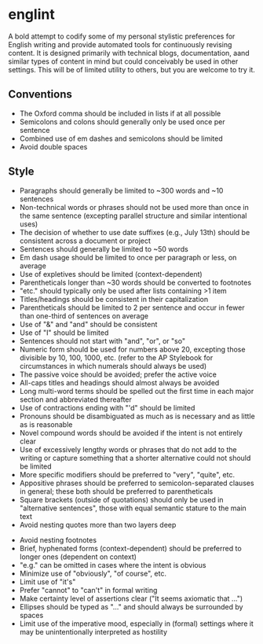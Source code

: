 # englint

A bold attempt to codify some of my personal stylistic preferences for English
writing and provide automated tools for continuously revising content. It is
designed primarily with technical blogs, documentation, aand similar types of
content in mind but could conceivably be used in other settings. This will be
of limited utility to others, but you are welcome to try it.

## Conventions

- The Oxford comma should be included in lists if at all possible
- Semicolons and colons should generally only be used once per sentence
- Combined use of em dashes and semicolons should be limited
- Avoid double spaces

## Style

- Paragraphs should generally be limited to ~300 words and ~10 sentences
- Non-technical words or phrases should not be used more than once in the same sentence (excepting parallel structure and similar intentional uses)
- The decision of whether to use date suffixes (e.g., July 13th) should be consistent across a document or project
- Sentences should generally be limited to ~50 words
- Em dash usage should be limited to once per paragraph or less, on average
- Use of expletives should be limited (context-dependent)
- Parentheticals longer than ~30 words should be converted to footnotes
- "etc." should typically only be used after lists containing >1 item
- Titles/headings should be consistent in their capitalization
- Parentheticals should be limited to 2 per sentence and occur in fewer than one-third of sentences on average
- Use of "&" and "and" should be consistent
- Use of "I" should be limited
- Sentences should not start with "and", "or", or "so"
- Numeric form should be used for numbers above 20, excepting those divisible by 10, 100, 1000, etc. (refer to the AP Stylebook for circumstances in which numerals should always be used)
- The passive voice should be avoided; prefer the active voice
- All-caps titles and headings should almost always be avoided
- Long multi-word terms should be spelled out the first time in each major section and abbreviated thereafter
- Use of contractions ending with "'d" should be limited
- Pronouns should be disambiguated as much as is necessary and as little as is reasonable
- Novel compound words should be avoided if the intent is not entirely clear
- Use of excessively lengthy words or phrases that do not add to the writing or capture something that a shorter alternative could not should be limited
- More specific modifiers should be preferred to "very", "quite", etc.
- Appositive phrases should be preferred to semicolon-separated clauses in general; these both should be preferred to parentheticals
- Square brackets (outside of quotations) should only be used in "alternative sentences", those with equal semantic stature to the main text
- Avoid nesting quotes more than two layers deep
<!-- - Nested quotes -->
- Avoid nesting footnotes
- Brief, hyphenated forms (context-dependent) should be preferred to longer ones (dependent on context)
- "e.g." can be omitted in cases where the intent is obvious
- Minimize use of "obviously", "of course", etc.
- Limit use of "it's"
- Prefer "cannot" to "can't" in formal writing
- Make certainty level of assertions clear ("It seems axiomatic that ...")
- Ellipses should be typed as "..." and should always be surrounded by spaces
- Limit use of the imperative mood, especially in (formal) settings where it may be unintentionally interpreted as hostility
